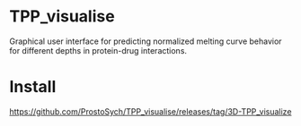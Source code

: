 # TPP_visualise

Graphical user interface for predicting normalized melting curve behavior for different depths in protein-drug interactions. 

# Install

https://github.com/ProstoSych/TPP_visualise/releases/tag/3D-TPP_visualize
